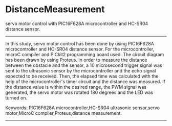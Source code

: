 # DistanceMeasurement

servo motor control with PIC16F628A microcontroller and HC-SR04 distance sensor.

---

In this study, servo motor control has been done by using PIC16F628A microcontroller and HC-SR04 distance sensor. For the microcontroller, microC compiler and PICkit2 programming board used. The circuit diagram has been drawn by using Proteus.
In order to measure the distance between the obstacle and the sensor, a 10 microsecond trigger signal was sent to the ultrasonic sensor by the microcontroller and the echo signal expected to be received. Then, the elapsed time was calculated with the help of the microcontroller's timer circuit and the distance was measured. If the distance value is within the desired range, the PWM signal was generated, the servo motor was rotated 180 degrees and the LED was turned on.

Keywords: PIC16F628A microcontroller,HC-SR04 ultrasonic sensor,servo motor,MicroC compiler,Proteus,distance measurement.

---

